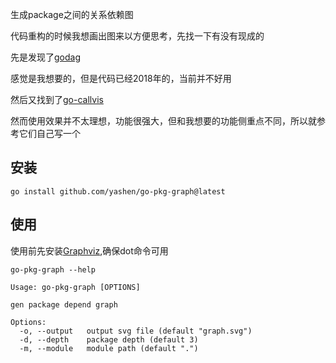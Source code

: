 生成package之间的关系依赖图

代码重构的时候我想画出图来以方便思考，先找一下有没有现成的

先是发现了[godag](https://github.com/legendtkl/godag)

感觉是我想要的，但是代码已经2018年的，当前并不好用


然后又找到了[go-callvis](https://github.com/ondrajz/go-callvis)

然而使用效果并不太理想，功能很强大，但和我想要的功能侧重点不同，所以就参考它们自己写一个

## 安装
`
go install github.com/yashen/go-pkg-graph@latest
`

## 使用

使用前先安装[Graphviz](https://www.graphviz.org/download/),确保dot命令可用

```
go-pkg-graph --help   

Usage: go-pkg-graph [OPTIONS]

gen package depend graph

Options:
  -o, --output   output svg file (default "graph.svg")
  -d, --depth    package depth (default 3)
  -m, --module   module path (default ".")

```